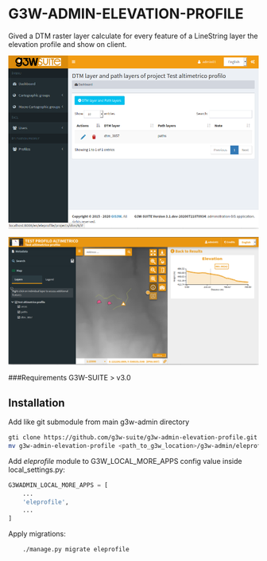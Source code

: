 # G3W-ADMIN-ELEVATION-PROFILE

Gived a DTM raster layer calculate for every feature of a LineString layer the elevation profile and show on client.

![Admin GUI](docs/images/admin.png)

![Client GUI](docs/images/client.png) 

###Requirements
G3W-SUITE > v3.0

Installation
------------

Add like git submodule from main g3w-admin directory

```bash
gti clone https://github.com/g3w-suite/g3w-admin-elevation-profile.git
mv g3w-admin-elevation-profile <path_to_g3w_location>/g3w-admin/eleprofile
```

Add *eleprofile* module to G3W_LOCAL_MORE_APPS config value inside local_settings.py:

```python
G3WADMIN_LOCAL_MORE_APPS = [
    ...
    'eleprofile',
    ...
]
```


Apply migrations:

```bash
    ./manage.py migrate eleprofile
```

